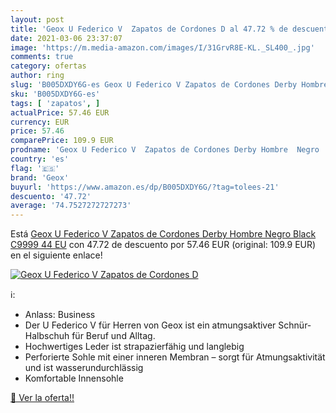 ```yaml
---
layout: post
title: 'Geox U Federico V  Zapatos de Cordones D al 47.72 % de descuento'
date: 2021-03-06 23:37:07
image: 'https://m.media-amazon.com/images/I/31GrvR8E-KL._SL400_.jpg'
comments: true
category: ofertas
author: ring
slug: 'B005DXDY6G-es Geox U Federico V Zapatos de Cordones Derby Hombre Negro...'
sku: 'B005DXDY6G-es'
tags: [ 'zapatos', ]
actualPrice: 57.46 EUR
currency: EUR
price: 57.46
comparePrice: 109.9 EUR
prodname: 'Geox U Federico V  Zapatos de Cordones Derby Hombre  Negro  Black C9999   44 EU'
country: 'es'
flag: '🇪🇸'
brand: 'Geox'
buyurl: 'https://www.amazon.es/dp/B005DXDY6G/?tag=tolees-21'
descuento: '47.72'
average: '74.7527272727273'
---
```


Está [Geox U Federico V  Zapatos de Cordones Derby Hombre  Negro  Black C9999   44 EU](https://www.amazon.es/dp/B005DXDY6G/?tag=tolees-21) con 47.72 de descuento por 57.46 EUR (original: 109.9 EUR) en el siguiente enlace!

[![Geox U Federico V  Zapatos de Cordones D](https://m.media-amazon.com/images/I/31GrvR8E-KL._SL400_.jpg)](https://www.amazon.es/dp/B005DXDY6G/?tag=tolees-21)

ℹ️:

- Anlass: Business
- Der U Federico V für Herren von Geox ist ein atmungsaktiver Schnür-Halbschuh für Beruf und Alltag.
- Hochwertiges Leder ist strapazierfähig und langlebig
- Perforierte Sohle mit einer inneren Membran – sorgt für Atmungsaktivität und ist wasserundurchlässig
- Komfortable Innensohle

[🛒 Ver la oferta!!](https://www.amazon.es/dp/B005DXDY6G/?tag=tolees-21)
